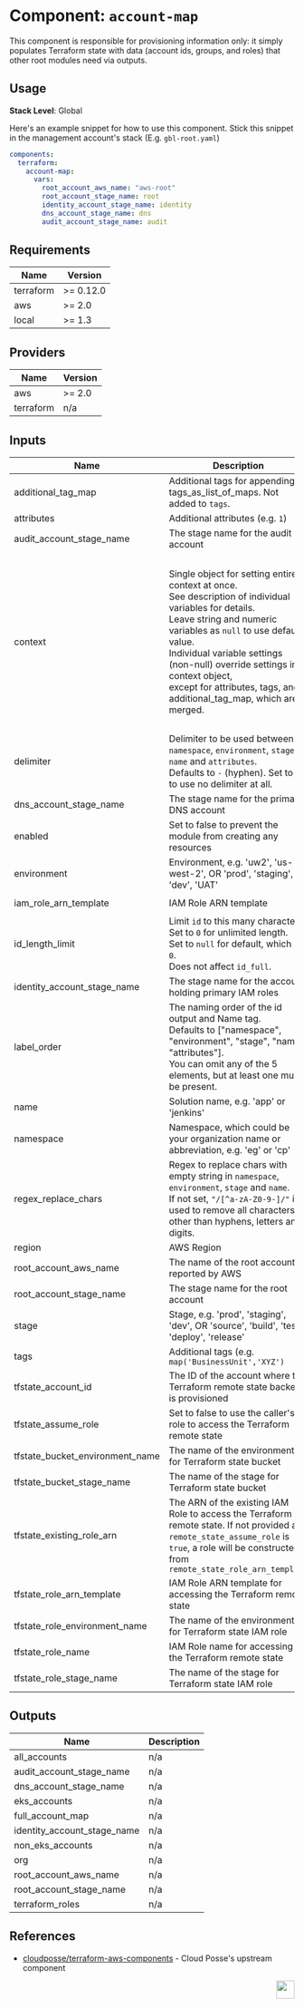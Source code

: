 # Component: `account-map`

This component is responsible for provisioning information only: it simply populates Terraform state with data (account ids, groups, and roles) that other root modules need via outputs.

## Usage

**Stack Level**: Global

Here's an example snippet for how to use this component. Stick this snippet in the management account's stack (E.g. `gbl-root.yaml`)

```yaml
components:
  terraform:
    account-map:
      vars:
        root_account_aws_name: "aws-root"
        root_account_stage_name: root
        identity_account_stage_name: identity
        dns_account_stage_name: dns
        audit_account_stage_name: audit
```

<!-- BEGINNING OF PRE-COMMIT-TERRAFORM DOCS HOOK -->
## Requirements

| Name | Version |
|------|---------|
| terraform | >= 0.12.0 |
| aws | >= 2.0 |
| local | >= 1.3 |

## Providers

| Name | Version |
|------|---------|
| aws | >= 2.0 |
| terraform | n/a |

## Inputs

| Name | Description | Type | Default | Required |
|------|-------------|------|---------|:--------:|
| additional\_tag\_map | Additional tags for appending to tags\_as\_list\_of\_maps. Not added to `tags`. | `map(string)` | `{}` | no |
| attributes | Additional attributes (e.g. `1`) | `list(string)` | `[]` | no |
| audit\_account\_stage\_name | The stage name for the audit account | `string` | `"audit"` | no |
| context | Single object for setting entire context at once.<br>See description of individual variables for details.<br>Leave string and numeric variables as `null` to use default value.<br>Individual variable settings (non-null) override settings in context object,<br>except for attributes, tags, and additional\_tag\_map, which are merged. | <pre>object({<br>    enabled             = bool<br>    namespace           = string<br>    environment         = string<br>    stage               = string<br>    name                = string<br>    delimiter           = string<br>    attributes          = list(string)<br>    tags                = map(string)<br>    additional_tag_map  = map(string)<br>    regex_replace_chars = string<br>    label_order         = list(string)<br>    id_length_limit     = number<br>  })</pre> | <pre>{<br>  "additional_tag_map": {},<br>  "attributes": [],<br>  "delimiter": null,<br>  "enabled": true,<br>  "environment": null,<br>  "id_length_limit": null,<br>  "label_order": [],<br>  "name": null,<br>  "namespace": null,<br>  "regex_replace_chars": null,<br>  "stage": null,<br>  "tags": {}<br>}</pre> | no |
| delimiter | Delimiter to be used between `namespace`, `environment`, `stage`, `name` and `attributes`.<br>Defaults to `-` (hyphen). Set to `""` to use no delimiter at all. | `string` | `null` | no |
| dns\_account\_stage\_name | The stage name for the primary DNS account | `string` | `"dns"` | no |
| enabled | Set to false to prevent the module from creating any resources | `bool` | `null` | no |
| environment | Environment, e.g. 'uw2', 'us-west-2', OR 'prod', 'staging', 'dev', 'UAT' | `string` | `null` | no |
| iam\_role\_arn\_template | IAM Role ARN template | `string` | `"arn:aws:iam::%s:role/%s-%s-%s-%s"` | no |
| id\_length\_limit | Limit `id` to this many characters.<br>Set to `0` for unlimited length.<br>Set to `null` for default, which is `0`.<br>Does not affect `id_full`. | `number` | `null` | no |
| identity\_account\_stage\_name | The stage name for the account holding primary IAM roles | `string` | `"identity"` | no |
| label\_order | The naming order of the id output and Name tag.<br>Defaults to ["namespace", "environment", "stage", "name", "attributes"].<br>You can omit any of the 5 elements, but at least one must be present. | `list(string)` | `null` | no |
| name | Solution name, e.g. 'app' or 'jenkins' | `string` | `null` | no |
| namespace | Namespace, which could be your organization name or abbreviation, e.g. 'eg' or 'cp' | `string` | `null` | no |
| regex\_replace\_chars | Regex to replace chars with empty string in `namespace`, `environment`, `stage` and `name`.<br>If not set, `"/[^a-zA-Z0-9-]/"` is used to remove all characters other than hyphens, letters and digits. | `string` | `null` | no |
| region | AWS Region | `string` | n/a | yes |
| root\_account\_aws\_name | The name of the root account as reported by AWS | `string` | n/a | yes |
| root\_account\_stage\_name | The stage name for the root account | `string` | `"root"` | no |
| stage | Stage, e.g. 'prod', 'staging', 'dev', OR 'source', 'build', 'test', 'deploy', 'release' | `string` | `null` | no |
| tags | Additional tags (e.g. `map('BusinessUnit','XYZ')` | `map(string)` | `{}` | no |
| tfstate\_account\_id | The ID of the account where the Terraform remote state backend is provisioned | `string` | `""` | no |
| tfstate\_assume\_role | Set to false to use the caller's role to access the Terraform remote state | `bool` | `true` | no |
| tfstate\_bucket\_environment\_name | The name of the environment for Terraform state bucket | `string` | `""` | no |
| tfstate\_bucket\_stage\_name | The name of the stage for Terraform state bucket | `string` | `"root"` | no |
| tfstate\_existing\_role\_arn | The ARN of the existing IAM Role to access the Terraform remote state. If not provided and `remote_state_assume_role` is `true`, a role will be constructed from `remote_state_role_arn_template` | `string` | `""` | no |
| tfstate\_role\_arn\_template | IAM Role ARN template for accessing the Terraform remote state | `string` | `"arn:aws:iam::%s:role/%s-%s-%s-%s"` | no |
| tfstate\_role\_environment\_name | The name of the environment for Terraform state IAM role | `string` | `"gbl"` | no |
| tfstate\_role\_name | IAM Role name for accessing the Terraform remote state | `string` | `"terraform"` | no |
| tfstate\_role\_stage\_name | The name of the stage for Terraform state IAM role | `string` | `"root"` | no |

## Outputs

| Name | Description |
|------|-------------|
| all\_accounts | n/a |
| audit\_account\_stage\_name | n/a |
| dns\_account\_stage\_name | n/a |
| eks\_accounts | n/a |
| full\_account\_map | n/a |
| identity\_account\_stage\_name | n/a |
| non\_eks\_accounts | n/a |
| org | n/a |
| root\_account\_aws\_name | n/a |
| root\_account\_stage\_name | n/a |
| terraform\_roles | n/a |

<!-- END OF PRE-COMMIT-TERRAFORM DOCS HOOK -->


## References
* [cloudposse/terraform-aws-components](https://github.com/cloudposse/terraform-aws-components/tree/master/modules/account-map) - Cloud Posse's upstream component


[<img src="https://cloudposse.com/logo-300x69.svg" height="32" align="right"/>](https://cpco.io/component)
